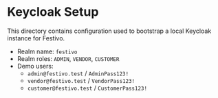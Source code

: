 # Keycloak Setup

This directory contains configuration used to bootstrap a local Keycloak instance for Festivo.

- Realm name: `festivo`
- Realm roles: `ADMIN`, `VENDOR`, `CUSTOMER`
- Demo users:
  - `admin@festivo.test` / `AdminPass123!`
  - `vendor@festivo.test` / `VendorPass123!`
  - `customer@festivo.test` / `CustomerPass123!`

